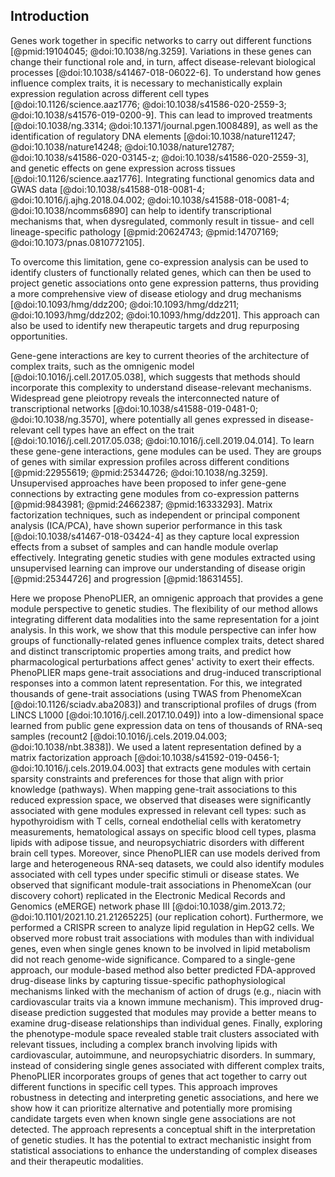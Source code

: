 ## Introduction

Genes work together in specific networks to carry out different functions [@pmid:19104045; @doi:10.1038/ng.3259].
Variations in these genes can change their functional role and, in turn, affect disease-relevant biological processes [@doi:10.1038/s41467-018-06022-6].
To understand how genes influence complex traits, it is necessary to mechanistically explain expression regulation across different cell types [@doi:10.1126/science.aaz1776; @doi:10.1038/s41586-020-2559-3; @doi:10.1038/s41576-019-0200-9].
This can lead to improved treatments [@doi:10.1038/ng.3314; @doi:10.1371/journal.pgen.1008489], as well as the identification of regulatory DNA elements [@doi:10.1038/nature11247; @doi:10.1038/nature14248; @doi:10.1038/nature12787; @doi:10.1038/s41586-020-03145-z; @doi:10.1038/s41586-020-2559-3], and genetic effects on gene expression across tissues [@doi:10.1126/science.aaz1776].
Integrating functional genomics data and GWAS data [@doi:10.1038/s41588-018-0081-4; @doi:10.1016/j.ajhg.2018.04.002; @doi:10.1038/s41588-018-0081-4; @doi:10.1038/ncomms6890] can help to identify transcriptional mechanisms that, when dysregulated, commonly result in tissue- and cell lineage-specific pathology [@pmid:20624743; @pmid:14707169; @doi:10.1073/pnas.0810772105].


To overcome this limitation, gene co-expression analysis can be used to identify clusters of functionally related genes, which can then be used to project genetic associations onto gene expression patterns, thus providing a more comprehensive view of disease etiology and drug mechanisms [@doi:10.1093/hmg/ddz200; @doi:10.1093/hmg/ddz211; @doi:10.1093/hmg/ddz202; @doi:10.1093/hmg/ddz201].
This approach can also be used to identify new therapeutic targets and drug repurposing opportunities.


Gene-gene interactions are key to current theories of the architecture of complex traits, such as the omnigenic model [@doi:10.1016/j.cell.2017.05.038], which suggests that methods should incorporate this complexity to understand disease-relevant mechanisms.
Widespread gene pleiotropy reveals the interconnected nature of transcriptional networks [@doi:10.1038/s41588-019-0481-0; @doi:10.1038/ng.3570], where potentially all genes expressed in disease-relevant cell types have an effect on the trait [@doi:10.1016/j.cell.2017.05.038; @doi:10.1016/j.cell.2019.04.014].
To learn these gene-gene interactions, gene modules can be used.
They are groups of genes with similar expression profiles across different conditions [@pmid:22955619; @pmid:25344726; @doi:10.1038/ng.3259].
Unsupervised approaches have been proposed to infer gene-gene connections by extracting gene modules from co-expression patterns [@pmid:9843981; @pmid:24662387; @pmid:16333293].
Matrix factorization techniques, such as independent or principal component analysis (ICA/PCA), have shown superior performance in this task [@doi:10.1038/s41467-018-03424-4] as they capture local expression effects from a subset of samples and can handle module overlap effectively.
Integrating genetic studies with gene modules extracted using unsupervised learning can improve our understanding of disease origin [@pmid:25344726] and progression [@pmid:18631455].


<!--
ERROR: the paragraph below could not be revised with the AI model due to the following error:

The AI model returned an empty string ('')
-->
Here we propose PhenoPLIER, an omnigenic approach that provides a gene module perspective to genetic studies.
The flexibility of our method allows integrating different data modalities into the same representation for a joint analysis.
In this work, we show that this module perspective can infer how groups of functionally-related genes influence complex traits, detect shared and distinct transcriptomic properties among traits, and predict how pharmacological perturbations affect genes' activity to exert their effects.
PhenoPLIER maps gene-trait associations and drug-induced transcriptional responses into a common latent representation.
For this, we integrated thousands of gene-trait associations (using TWAS from PhenomeXcan [@doi:10.1126/sciadv.aba2083]) and transcriptional profiles of drugs (from LINCS L1000 [@doi:10.1016/j.cell.2017.10.049]) into a low-dimensional space learned from public gene expression data on tens of thousands of RNA-seq samples (recount2 [@doi:10.1016/j.cels.2019.04.003; @doi:10.1038/nbt.3838]).
We used a latent representation defined by a matrix factorization approach [@doi:10.1038/s41592-019-0456-1; @doi:10.1016/j.cels.2019.04.003] that extracts gene modules with certain sparsity constraints and preferences for those that align with prior knowledge (pathways).
When mapping gene-trait associations to this reduced expression space, we observed that diseases were significantly associated with gene modules expressed in relevant cell types: such as hypothyroidism with T cells, corneal endothelial cells with keratometry measurements, hematological assays on specific blood cell types, plasma lipids with adipose tissue, and neuropsychiatric disorders with different brain cell types.
Moreover, since PhenoPLIER can use models derived from large and heterogeneous RNA-seq datasets, we could also identify modules associated with cell types under specific stimuli or disease states.
We observed that significant module-trait associations in PhenomeXcan (our discovery cohort) replicated in the Electronic Medical Records and Genomics (eMERGE) network phase III [@doi:10.1038/gim.2013.72; @doi:10.1101/2021.10.21.21265225] (our replication cohort).
Furthermore, we performed a CRISPR screen to analyze lipid regulation in HepG2 cells.
We observed more robust trait associations with modules than with individual genes, even when single genes known to be involved in lipid metabolism did not reach genome-wide significance.
Compared to a single-gene approach, our module-based method also better predicted FDA-approved drug-disease links by capturing tissue-specific pathophysiological mechanisms linked with the mechanism of action of drugs (e.g., niacin with cardiovascular traits via a known immune mechanism).
This improved drug-disease prediction suggested that modules may provide a better means to examine drug-disease relationships than individual genes.
Finally, exploring the phenotype-module space revealed stable trait clusters associated with relevant tissues, including a complex branch involving lipids with cardiovascular, autoimmune, and neuropsychiatric disorders.
In summary, instead of considering single genes associated with different complex traits, PhenoPLIER incorporates groups of genes that act together to carry out different functions in specific cell types.
This approach improves robustness in detecting and interpreting genetic associations, and here we show how it can prioritize alternative and potentially more promising candidate targets even when known single gene associations are not detected.
The approach represents a conceptual shift in the interpretation of genetic studies.
It has the potential to extract mechanistic insight from statistical associations to enhance the understanding of complex diseases and their therapeutic modalities.
